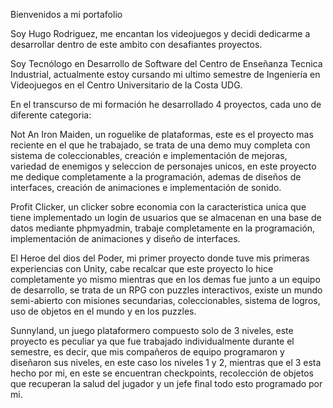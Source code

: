 Bienvenidos a mi portafolio

Soy Hugo Rodriguez, me encantan los videojuegos y decidi dedicarme a desarrollar dentro de este ambito con desafiantes proyectos.

Soy Tecnólogo en Desarrollo de Software del Centro de Enseñanza Tecnica Industrial, actualmente estoy cursando mi ultimo semestre de Ingeniería en Videojuegos en el Centro Universitario de la Costa UDG.

En el transcurso de mi formación he desarrollado 4 proyectos, cada uno de diferente categoria:

Not An Iron Maiden, un roguelike de plataformas, este es el proyecto mas reciente en el que he trabajado, se trata de una demo muy completa con sistema de coleccionables, creación e implementación de mejoras, variedad de enemigos y seleccion de personajes unicos,
en este proyecto me dedique completamente a la programación, ademas de diseños de interfaces, creación de animaciones e implementación de sonido.

Profit Clicker, un clicker sobre economia con la caracteristica unica que tiene implementado un login de usuarios que se almacenan en una base de datos mediante phpmyadmin, trabaje completamente en la programación, implementación de animaciones y diseño de interfaces.

El Heroe del dios del Poder, mi primer proyecto donde tuve mis primeras experiencias con Unity, cabe recalcar que este proyecto lo hice completamente yo mismo mientras que en los demas fue junto a un equipo de desarrollo, se trata de un RPG con puzzles interactivos,
existe un mundo semi-abierto con misiones secundarias, coleccionables, sistema de logros, uso de objetos en el mundo y en los puzzles.

Sunnyland, un juego plataformero compuesto solo de 3 niveles, este proyecto es peculiar ya que fue trabajado individualmente durante el semestre, es decir, que mis compañeros de equipo programaron y diseñaron sus niveles, en este caso los niveles 1 y 2, mientras que
el 3 esta hecho por mi, en este se encuentran checkpoints, recolección de objetos que recuperan la salud del jugador y un jefe final todo esto programado por mi.
